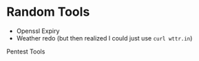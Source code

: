 # Random Tools
- Openssl Expiry
- Weather redo (but then realized I could just use `curl wttr.in`) 

Pentest Tools


